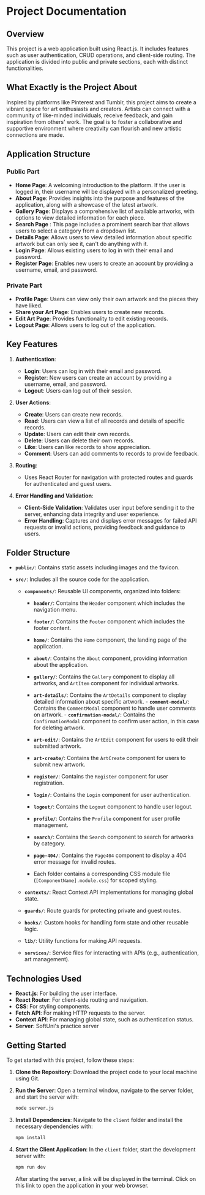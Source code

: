 # Project Documentation

## Overview

This project is a web application built using React.js. It includes features such as user authentication, CRUD operations, and client-side routing. The application is divided into public and private sections, each with distinct functionalities.

## What Exactly is the Project About

Inspired by platforms like Pinterest and Tumblr, this project aims to create a vibrant space for art enthusiasts and creators. Artists can connect with a community of like-minded individuals, receive feedback, and gain inspiration from others' work. The goal is to foster a collaborative and supportive environment where creativity can flourish and new artistic connections are made.

## Application Structure

### Public Part
- **Home Page**: A welcoming introduction to the platform. If the user is logged in, their username will be displayed with a personalized greeting.
- **About Page**: Provides insights into the purpose and features of the application, along with a showcase of the latest artwork.
- **Gallery Page**: Displays a comprehensive list of available artworks, with options to view detailed information for each piece.
- **Search Page** : This page includes a prominent search bar that allows users to select a category from a dropdown list.
- **Details Page**: Allows users to view detailed information about specific artwork but can only see it, can't do anything with it.
- **Login Page**: Allows existing users to log in with their email and password.
- **Register Page**: Enables new users to create an account by providing a username, email, and password.

### Private Part
- **Profile Page**: Users can view only their own artwork and the pieces they have liked.
- **Share your Art Page**: Enables users to create new records.
- **Edit Art Page**: Provides functionality to edit existing records.
- **Logout Page**: Allows users to log out of the application.

## Key Features

1. **Authentication**:
   - **Login**: Users can log in with their email and password.
   - **Register**: New users can create an account by providing a username, email, and password.
   - **Logout**: Users can log out of their session.

2. **User Actions**:
   - **Create**: Users can create new records.
   - **Read**: Users can view a list of all records and details of specific records.
   - **Update**: Users can edit their own records.
   - **Delete**: Users can delete their own records.
   - **Like**: Users can like records to show appreciation.
   - **Comment**: Users can add comments to records to provide feedback.

3. **Routing**:
   - Uses React Router for navigation with protected routes and guards for authenticated and guest users.

4. **Error Handling and Validation**:
   - **Client-Side Validation**: Validates user input before sending it to the server, enhancing data integrity and user experience.
   - **Error Handling**: Captures and displays error messages for failed API requests or invalid actions, providing feedback and guidance to users.

## Folder Structure
- **`public/`**: Contains static assets including images and the favicon.

- **`src/`**: Includes all the source code for the application.
  - **`components/`**: Reusable UI components, organized into folders:
      - **`header/`**: Contains the `Header` component which includes the navigation menu.
      - **`footer/`**: Contains the `Footer` component which includes the footer content.
      - **`home/`**: Contains the `Home` component, the landing page of the application.
      - **`about/`**: Contains the `About` component, providing information about the application.
      - **`gallery/`**: Contains the `Gallery` component to display all artworks, and `ArtItem` component for individual artworks.
      - **`art-details/`**: Contains the `ArtDetails` component to display detailed information about specific artwork.
            - **`comment-modal/`**: Contains the `CommentModal` component to handle user comments on artwork.
            - **`confirmation-modal/`**: Contains the `ConfirmationModal` component to confirm user action, in this case for deleting artwork.
      - **`art-edit/`**: Contains the `ArtEdit` component for users to edit their submitted artwork.
      - **`art-create/`**: Contains the `ArtCreate` component for users to submit new artwork.
      - **`register/`**: Contains the `Register` component for user registration.
      - **`login/`**: Contains the `Login` component for user authentication.
      - **`logout/`**: Contains the `Logout` component to handle user logout.
      - **`profile/`**: Contains the `Profile` component for user profile management.
      - **`search/`**: Contains the `Search` component to search for artworks by category.
      - **`page-404/`**: Contains the `Page404` component to display a 404 error message for invalid routes.

      - Each folder contains a corresponding CSS module file (`[ComponentName].module.css`) for scoped styling.

  - **`contexts/`**: React Context API implementations for managing global state.
  - **`guards/`**: Route guards for protecting private and guest routes.
  - **`hooks/`**: Custom hooks for handling form state and other reusable logic.
  - **`lib/`**: Utility functions for making API requests.
  - **`services/`**: Service files for interacting with APIs (e.g., authentication, art management).

## Technologies Used

- **React.js**: For building the user interface.
- **React Router**: For client-side routing and navigation.
- **CSS**: For styling components.
- **Fetch API**: For making HTTP requests to the server.
- **Context API**: For managing global state, such as authentication status.
- **Server**: SoftUni's practice server

## Getting Started

To get started with this project, follow these steps:

1. **Clone the Repository**:
    Download the project code to your local machine using Git.

2. **Run the Server**:
    Open a terminal window, navigate to the server folder, and start the server with:
    ```bash
    node server.js
    ```

3. **Install Dependencies**:
    Navigate to the `client` folder and install the necessary dependencies with:
    ```bash
    npm install
    ```

4. **Start the Client Application**:
    In the `client` folder, start the development server with:
    ```bash
    npm run dev
    ```
    After starting the server, a link will be displayed in the terminal. Click on this link to open the application in your web browser.

